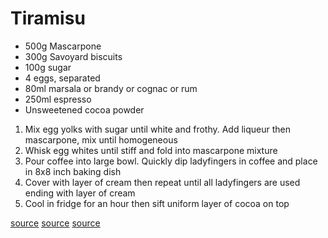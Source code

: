 # Tiramisu

* 500g Mascarpone
* 300g Savoyard biscuits
* 100g sugar
* 4 eggs, separated
* 80ml marsala or brandy or cognac or rum
* 250ml espresso
* Unsweetened cocoa powder

1. Mix egg yolks with sugar until white and frothy. Add liqueur then mascarpone, mix until homogeneous
1. Whisk egg whites until stiff and fold into mascarpone mixture
1. Pour coffee into large bowl. Quickly dip ladyfingers in coffee and place in 8x8 inch baking dish
1. Cover with layer of cream then repeat until all ladyfingers are used ending with layer of cream
1. Cool in fridge for an hour then sift uniform layer of cocoa on top

[source](https://www.lacucinaitaliana.it/ricetta/dolci-e-dessert/tiramisu-ricetta-classica/)
[source](https://www.lacucinaitaliana.it/ricetta/dolci-e-dessert/tiramisu/)
[source](https://ricette.giallozafferano.it/Tiramisu.html)
